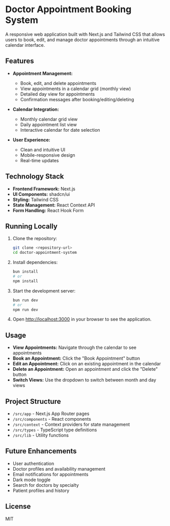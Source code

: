 # Doctor Appointment Booking System

A responsive web application built with Next.js and Tailwind CSS that allows users to book, edit, and manage doctor appointments through an intuitive calendar interface.

## Features

- **Appointment Management:**
  - Book, edit, and delete appointments
  - View appointments in a calendar grid (monthly view)
  - Detailed day view for appointments
  - Confirmation messages after booking/editing/deleting

- **Calendar Integration:**
  - Monthly calendar grid view
  - Daily appointment list view
  - Interactive calendar for date selection

- **User Experience:**
  - Clean and intuitive UI
  - Mobile-responsive design
  - Real-time updates

## Technology Stack

- **Frontend Framework:** Next.js
- **UI Components:** shadcn/ui
- **Styling:** Tailwind CSS
- **State Management:** React Context API
- **Form Handling:** React Hook Form

## Running Locally

1. Clone the repository:
   ```bash
   git clone <repository-url>
   cd doctor-appointment-system
   ```

2. Install dependencies:
   ```bash
   bun install
   # or
   npm install
   ```

3. Start the development server:
   ```bash
   bun run dev
   # or
   npm run dev
   ```

4. Open [http://localhost:3000](http://localhost:3000) in your browser to see the application.

## Usage

- **View Appointments:** Navigate through the calendar to see appointments
- **Book an Appointment:** Click the "Book Appointment" button
- **Edit an Appointment:** Click on an existing appointment in the calendar
- **Delete an Appointment:** Open an appointment and click the "Delete" button
- **Switch Views:** Use the dropdown to switch between month and day views

## Project Structure

- `/src/app` - Next.js App Router pages
- `/src/components` - React components
- `/src/context` - Context providers for state management
- `/src/types` - TypeScript type definitions
- `/src/lib` - Utility functions

## Future Enhancements

- User authentication
- Doctor profiles and availability management
- Email notifications for appointments
- Dark mode toggle
- Search for doctors by specialty
- Patient profiles and history

## License

MIT
